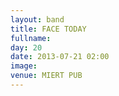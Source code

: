 ```yaml
---
layout: band
title: FACE TODAY
fullname: 
day: 20
date: 2013-07-21 02:00
image: 
venue: MIERT PUB
---
```



